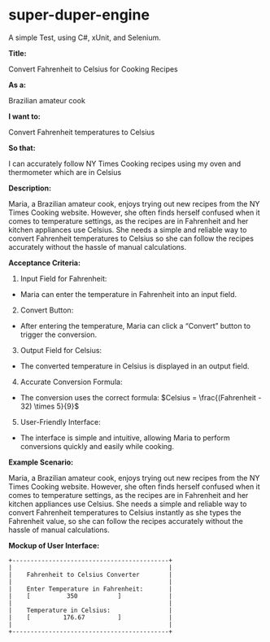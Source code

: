 # super-duper-engine
A simple Test, using C#, xUnit, and Selenium.


**Title:**

Convert Fahrenheit to Celsius for Cooking Recipes

**As a:**

Brazilian amateur cook

**I want to:**

Convert Fahrenheit temperatures to Celsius

**So that:**

I can accurately follow NY Times Cooking recipes using my oven and thermometer which are in Celsius

**Description:**

Maria, a Brazilian amateur cook, enjoys trying out new recipes from the NY Times Cooking website. However, she often finds herself confused when it comes to temperature settings, as the recipes are in Fahrenheit and her kitchen appliances use Celsius. She needs a simple and reliable way to convert Fahrenheit temperatures to Celsius so she can follow the recipes accurately without the hassle of manual calculations.

**Acceptance Criteria:**

1.	Input Field for Fahrenheit:
-	Maria can enter the temperature in Fahrenheit into an input field.
2.	Convert Button:
-	After entering the temperature, Maria can click a “Convert” button to trigger the conversion.
3.	Output Field for Celsius:
-	The converted temperature in Celsius is displayed in an output field.
4.	Accurate Conversion Formula:
-	The conversion uses the correct formula: $Celsius = \frac{(Fahrenheit - 32) \times 5}{9}$
5.	User-Friendly Interface:
-	The interface is simple and intuitive, allowing Maria to perform conversions quickly and easily while cooking.

**Example Scenario:**

Maria, a Brazilian amateur cook, enjoys trying out new recipes from the NY Times Cooking website. However, she often finds herself confused when it comes to temperature settings, as the recipes are in Fahrenheit and her kitchen appliances use Celsius. She needs a simple and reliable way to convert Fahrenheit temperatures to Celsius instantly as she types the Fahrenheit value, so she can follow the recipes accurately without the hassle of manual calculations.

**Mockup of User Interface:**

```
+-------------------------------------------+
|                                           |
|    Fahrenheit to Celsius Converter        |
|                                           |
|    Enter Temperature in Fahrenheit:       |
|    [          350           ]             |
|                                           |
|    Temperature in Celsius:                |
|    [         176.67         ]             |
|                                           |
+-------------------------------------------+
```
